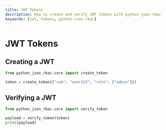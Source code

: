 ```yaml
---
title: JWT Tokens
description: How to create and verify JWT tokens with python-json-rbac.
keywords: [jwt, tokens, python-json-rbac]
---
```


# JWT Tokens

## Creating a JWT
```python
from python_json_rbac.core import create_token

token = create_token({"sub": "user123", "role": ["admin"]})
```

## Verifying a JWT
```python
from python_json_rbac.core import verify_token

payload = verify_token(token)
print(payload)
``` 